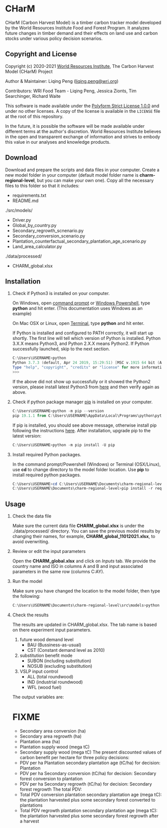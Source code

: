 # CHarM

CHarM (Carbon Harvest Model) is a timber carbon tracker model developed by the World Resources Institute Food and Forest Program. It analyzes future changes in timber demand and their effects on land use and carbon stocks under various policy decision scenarios.

## Copyright and License

Copyright (c) 2020-2021 [World Resources Institute](https://www.wri.org/), The Carbon Harvest Model (CHarM) Project

Author & Maintainer: Liqing Peng (liqing.peng@wri.org)

Contributors: WRI Food Team - Liqing Peng, Jessica Zionts, Tim Searchinger, Richard Waite

This software is made available under the [Polyform Strict License 1.0.0](https://polyformproject.org/licenses/strict/1.0.0/) and under no other licenses.
A copy of the license is available in the `LICENSE` file at the root of this repository.

In the future, it is possible the software will be made available under different terms at the author's discretion.
World Resources Institute believes in the open and transparent exchange of information and strives to embody this value in our analyses and knowledge products.


## Download

Download and prepare the scripts and data files in your computer. Create a new model folder in your computer (default model folder name is **charm-regional-level**, but you can make your own one). Copy all the necessary files to this folder so that it includes:

- requirements.txt
- README.md

./src/models/
- Driver.py
- Global_by_country.py
- Secondary_regrowth_scnenario.py
- Secondary_conversion_scenario.py
- Plantation_counterfactual_secondary_plantation_age_scenario.py
- Land_area_calculator.py

./data/processed/
- CHARM_global.xlsx


## Installation

1. Check if Python3 is installed on your computer.

    On Windows, open [command prompt](https://www.howtogeek.com/235101/10-ways-to-open-the-command-prompt-in-windows-10/) or [Windows Powershell](https://docs.microsoft.com/en-us/windows-server/administration/windows-commands/powershell), type **python** and hit enter. (This documentation uses Windows as an example)

    On Mac OSX or Linux, open [Terminal](https://macpaw.com/how-to/use-terminal-on-mac#:~:text=How%20to%20open%20Terminal%20on,double%2Dclick%20the%20search%20result.), type **python** and hit enter.

    If Python is installed and configured to PATH correctly, it will start up shortly. The first line will tell which version of Python is installed. Python 3.X.X means Python3, and Python 2.X.X means Python2. If Python successfully launched, skip to the next section.

    ```powershell
    C:\Users\USERNAME>python
    Python 3.7.3 (default, Apr 24 2019, 15:29:51) [MSC v.1915 64 bit (AMD64)] on win32
    Type "help", "copyright", "credits" or "license" for more information.
    >>>
    ```

    If the above did not show up successfully or it showed the Python2 version, please install latest Python3 from [here](https://www.python.org/downloads/) and then verify again as above.

2. Check if python package manager [pip](https://pip.pypa.io/en/stable/) is installed on your computer.

    ```powershell
    C:\Users\USERNAME>python -m pip --version
    pip 19.1.1 from C:\Users\USERNAME\AppData\Local\Programs\python\python37\lib\site-packages\pip (python 3.7)
    ```

    If pip is installed, you should see above message, otherwise install pip following the instructions [here](https://pip.pypa.io/en/stable/installing/). After installation, upgrade pip to the latest version:

    ```powershell
    C:\Users\USERNAME>python -m pip install -U pip
    ```

3. Install required Python packages.

    In the command prompt/Powershell (Windows) or Terminal (OSX/Linux), use **cd** to change directory to the model folder location. Use **pip** to install required python packages.

    ```powershell
    C:\Users\USERNAME>cd C:\Users\USERNAME\Documents\charm-regional-level\
    C:\Users\USERNAME\Documents\charm-regional-level>pip install -r requirements.txt
    ```

## Usage

1. Check the data file

    Make sure the current data file **CHARM_global.xlsx** is under the ./data/processed/ directory. You can save the previous model results by changing their names, for example, **CHARM_global_11012021.xlsx**, to avoid overwriting.

2. Review or edit the input parameters

    Open the **CHARM_global.xlsx** and click on *Inputs* tab. We provide the country name and ISO in columns A and B and input associated parameters in the same row (columns C:AY).

3. Run the model

    Make sure you have changed the location to the model folder, then type the following:

    ```powershell
    C:\Users\USERNAME\Documents\charm-regional-level\src\models>python Driver.py
    ```

3.  Check the results

    The results are updated in CHARM_global.xlsx. The tab name is based on there experiment input parameters. 
    
    1. future wood demand level
        - BAU (Bussiness-as-usual)
        - CST (Constant demand level as 2010)
    2. substitution benefit mode
        - SUBON (including substitution)
        - NOSUB (excluding substitution)
    3. VSLP input control
        - ALL (total roundwood)
        - IND (industrial roundwood)
        - WFL (wood fuel)
    
    The output variables are:
    # FIXME
    - Secondary area conversion (ha)
    - Secondary area regrowth (ha)
    - Plantation area (ha)
    - Plantation supply wood (mega tC)
    - Secondary supply wood (mega tC)
    The present discounted values of carbon benefit per hectare for three policy decisions:
    - PDV per ha Plantation secondary plantation age (tC/ha) for decision: Plantation
    - PDV per ha Secondary conversion (tC/ha) for decision: Secondary forest conversion to plantation
    - PDV per ha Secondary regrowth (tC/ha) for decision: Secondary forest regrowth
    The total PDV:
    - Total PDV conversion plantation secondary plantation age (mega tC): the plantation harvested plus some secondary forest converted to plantations
    - Total PDV regrowth plantation secondary plantation age (mega tC): the plantation harvested plus some secondary forest regrowth after a harvest


